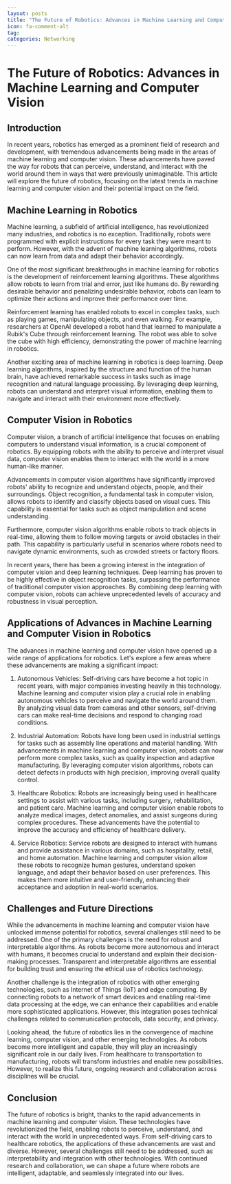 ```yaml
---
layout: posts
title: "The Future of Robotics: Advances in Machine Learning and Computer Vision"
icon: fa-comment-alt
tag:      
categories: Networking
---
```



# The Future of Robotics: Advances in Machine Learning and Computer Vision

## Introduction

In recent years, robotics has emerged as a prominent field of research and development, with tremendous advancements being made in the areas of machine learning and computer vision. These advancements have paved the way for robots that can perceive, understand, and interact with the world around them in ways that were previously unimaginable. This article will explore the future of robotics, focusing on the latest trends in machine learning and computer vision and their potential impact on the field.

## Machine Learning in Robotics

Machine learning, a subfield of artificial intelligence, has revolutionized many industries, and robotics is no exception. Traditionally, robots were programmed with explicit instructions for every task they were meant to perform. However, with the advent of machine learning algorithms, robots can now learn from data and adapt their behavior accordingly.

One of the most significant breakthroughs in machine learning for robotics is the development of reinforcement learning algorithms. These algorithms allow robots to learn from trial and error, just like humans do. By rewarding desirable behavior and penalizing undesirable behavior, robots can learn to optimize their actions and improve their performance over time.

Reinforcement learning has enabled robots to excel in complex tasks, such as playing games, manipulating objects, and even walking. For example, researchers at OpenAI developed a robot hand that learned to manipulate a Rubik's Cube through reinforcement learning. The robot was able to solve the cube with high efficiency, demonstrating the power of machine learning in robotics.

Another exciting area of machine learning in robotics is deep learning. Deep learning algorithms, inspired by the structure and function of the human brain, have achieved remarkable success in tasks such as image recognition and natural language processing. By leveraging deep learning, robots can understand and interpret visual information, enabling them to navigate and interact with their environment more effectively.

## Computer Vision in Robotics

Computer vision, a branch of artificial intelligence that focuses on enabling computers to understand visual information, is a crucial component of robotics. By equipping robots with the ability to perceive and interpret visual data, computer vision enables them to interact with the world in a more human-like manner.

Advancements in computer vision algorithms have significantly improved robots' ability to recognize and understand objects, people, and their surroundings. Object recognition, a fundamental task in computer vision, allows robots to identify and classify objects based on visual cues. This capability is essential for tasks such as object manipulation and scene understanding.

Furthermore, computer vision algorithms enable robots to track objects in real-time, allowing them to follow moving targets or avoid obstacles in their path. This capability is particularly useful in scenarios where robots need to navigate dynamic environments, such as crowded streets or factory floors.

In recent years, there has been a growing interest in the integration of computer vision and deep learning techniques. Deep learning has proven to be highly effective in object recognition tasks, surpassing the performance of traditional computer vision approaches. By combining deep learning with computer vision, robots can achieve unprecedented levels of accuracy and robustness in visual perception.

## Applications of Advances in Machine Learning and Computer Vision in Robotics

The advances in machine learning and computer vision have opened up a wide range of applications for robotics. Let's explore a few areas where these advancements are making a significant impact:

1. Autonomous Vehicles: Self-driving cars have become a hot topic in recent years, with major companies investing heavily in this technology. Machine learning and computer vision play a crucial role in enabling autonomous vehicles to perceive and navigate the world around them. By analyzing visual data from cameras and other sensors, self-driving cars can make real-time decisions and respond to changing road conditions.

2. Industrial Automation: Robots have long been used in industrial settings for tasks such as assembly line operations and material handling. With advancements in machine learning and computer vision, robots can now perform more complex tasks, such as quality inspection and adaptive manufacturing. By leveraging computer vision algorithms, robots can detect defects in products with high precision, improving overall quality control.

3. Healthcare Robotics: Robots are increasingly being used in healthcare settings to assist with various tasks, including surgery, rehabilitation, and patient care. Machine learning and computer vision enable robots to analyze medical images, detect anomalies, and assist surgeons during complex procedures. These advancements have the potential to improve the accuracy and efficiency of healthcare delivery.

4. Service Robotics: Service robots are designed to interact with humans and provide assistance in various domains, such as hospitality, retail, and home automation. Machine learning and computer vision allow these robots to recognize human gestures, understand spoken language, and adapt their behavior based on user preferences. This makes them more intuitive and user-friendly, enhancing their acceptance and adoption in real-world scenarios.

## Challenges and Future Directions

While the advancements in machine learning and computer vision have unlocked immense potential for robotics, several challenges still need to be addressed. One of the primary challenges is the need for robust and interpretable algorithms. As robots become more autonomous and interact with humans, it becomes crucial to understand and explain their decision-making processes. Transparent and interpretable algorithms are essential for building trust and ensuring the ethical use of robotics technology.

Another challenge is the integration of robotics with other emerging technologies, such as Internet of Things (IoT) and edge computing. By connecting robots to a network of smart devices and enabling real-time data processing at the edge, we can enhance their capabilities and enable more sophisticated applications. However, this integration poses technical challenges related to communication protocols, data security, and privacy.

Looking ahead, the future of robotics lies in the convergence of machine learning, computer vision, and other emerging technologies. As robots become more intelligent and capable, they will play an increasingly significant role in our daily lives. From healthcare to transportation to manufacturing, robots will transform industries and enable new possibilities. However, to realize this future, ongoing research and collaboration across disciplines will be crucial.

## Conclusion

The future of robotics is bright, thanks to the rapid advancements in machine learning and computer vision. These technologies have revolutionized the field, enabling robots to perceive, understand, and interact with the world in unprecedented ways. From self-driving cars to healthcare robotics, the applications of these advancements are vast and diverse. However, several challenges still need to be addressed, such as interpretability and integration with other technologies. With continued research and collaboration, we can shape a future where robots are intelligent, adaptable, and seamlessly integrated into our lives.